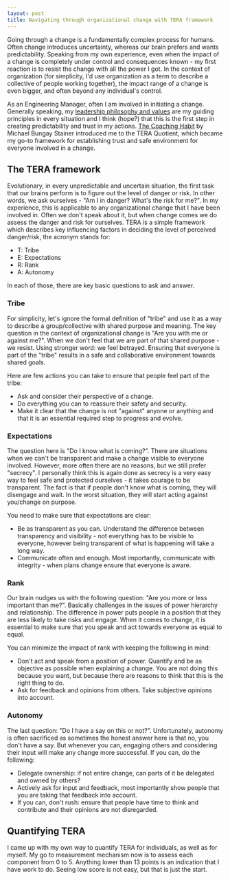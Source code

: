 ```yaml
---
layout: post
title: Navigating through organizational change with TERA framework
---
```

 
Going through a change is a fundamentally complex process for humans. Often change introduces uncertainty, whereas our brain prefers and wants predictability. Speaking from my own experience, even when the impact of a change is completely under control and consequences known - my first reaction is to resist the change with all the power I got. In the context of organization (for simplicity, I'd use organization as a term to describe a collective of people working together), the impact range of a change is even bigger, and often beyond any individual's control. 

As an Engineering Manager, often I am involved in initiating a change. Generally speaking, my [leadership philosophy and values](https://vtorosyan.github.io/engineering-manager-readme/) are my guiding principles in every situation and I think (hope?) that this is the first step in creating predictability and trust in my actions. [The Coaching Habit](https://www.goodreads.com/book/show/29342515-the-coaching-habit) by Michael Bungay Stainer introduced me to the TERA Quotient, which became my go-to framework for establishing trust and safe environment for everyone involved in a change.

## The TERA framework

Evolutionary, in every unpredictable and uncertain situation, the first task that our brains perform is to figure out the level of danger or risk. In other words, we ask ourselves - "Am I in danger? What's the risk for me?". In my experience, this is applicable to any organizational change that I have been involved in. Often we don't speak about it, but when change comes we do assess the danger and risk for ourselves. TERA is a simple framework which describes key influencing factors in deciding the level of perceived danger/risk, the acronym stands for:

- T: Tribe
- E: Expectations
- R: Rank
- A: Autonomy

In each of those, there are key basic questions to ask and answer.

### Tribe

For simplicity, let's ignore the formal definition of "tribe" and use it as a way to describe a group/collective with shared purpose and meaning. The key question in the context of organizational change is "Are you with me or against me?". When we don't feel that we are part of that shared purpose - we resist. Using stronger word: we feel betrayed. Ensuring that everyone is part of the "tribe" results in a safe and collaborative environment towards shared goals. 

Here are few actions you can take to ensure that people feel part of the tribe:

- Ask and consider their perspective of a change.
- Do everything you can to reassure their safety and security. 
- Make it clear that the change is not "against" anyone or anything and that it is an essential required step to progress and evolve.

### Expectations

The question here is "Do I know what is coming?". There are situations when we can't be transparent and make a change visible to everyone involved. However, more often there are no reasons, but we still prefer "secrecy". I personally think this is again done as secrecy is a very easy way to feel safe and protected ourselves - it takes courage to be transparent. The fact is that if people don't know what is coming, they will disengage and wait. In the worst situation, they will start acting against you/change on purpose. 

You need to make sure that expectations are clear:

- Be as transparent as you can. Understand the difference between transparency and visibility - not everything has to be visible to everyone, however being transparent of what is happening will take a long way.
- Communicate often and enough. Most importantly, communicate with integrity - when plans change ensure that everyone is aware. 

### Rank

Our brain nudges us with the following question: "Are you more or less important than me?". Basically challenges in the issues of power hierarchy and relationship. The difference in power puts people in a position that they are less likely to take risks and engage. When it comes to change, it is essential to make sure that you speak and act towards everyone as equal to equal. 

You can minimize the impact of rank with keeping the following in mind:

- Don't act and speak from a position of power. Quantify and be as objective as possible when explaining a change. You are not doing this because you want, but because there are reasons to think that this is the right thing to do.
- Ask for feedback and opinions from others. Take subjective opinions into account.

### Autonomy

The last question: "Do I have a say on this or not?". Unfortunately, autonomy is often sacrificed as sometimes the honest answer here is that no, you don't have a say. But whenever you can, engaging others and considering their input will make any change more successful. If you can, do the following:

- Delegate ownership: if not entire change, can parts of it be delegated and owned by others?
- Actively ask for input and feedback, most importantly show people that you are taking that feedback into account.
- If you can, don't rush: ensure that people have time to think and contribute and their opinions are not disregarded.

## Quantifying TERA

I came up with my own way to quantify TERA for individuals, as well as for myself. My go to measurement mechanism now is to assess each component from 0 to 5. Anything lower than 13 points is an indication that I have work to do. Seeing low score is not easy, but that is just the start.